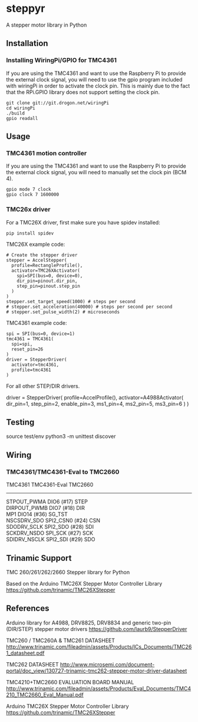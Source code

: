 # steppyr

A stepper motor library in Python

## Installation

### Installing WiringPi/GPIO for TMC4361

If you are using the TMC4361 and want to use the Raspberry Pi to provide the
external clock signal, you will need to use the gpio program included with
wiringPi in order to activate the clock pin. This is mainly due to the fact
that the RPi.GPIO library does not support setting the clock pin.

    git clone git://git.drogon.net/wiringPi
    cd wiringPi
    ./build
    gpio readall

## Usage

### TMC4361 motion controller

If you are using the TMC4361 and want to use the Raspberry Pi to provide the
external clock signal, you will need to manually set the clock pin (BCM 4).

    gpio mode 7 clock
    gpio clock 7 1600000

### TMC26x driver

For a TMC26X driver, first make sure you have spidev installed:

    pip install spidev

TMC26X example code:

    # Create the stepper driver
    stepper = AccelStepper(
      profile=RectangleProfile(),
      activator=TMC26XActivator(
        spi=SPI(bus=0, device=0),
        dir_pin=pinout.dir_pin,
        step_pin=pinout.step_pin
      )
    )
    stepper.set_target_speed(1000) # steps per second
    # stepper.set_acceleration(40000) # steps per second per second
    # stepper.set_pulse_width(2) # microseconds

TMC4361 example code:

    spi = SPI(bus=0, device=1)
    tmc4361 = TMC4361(
      spi=spi,
      reset_pin=26
    )
    driver = StepperDriver(
      activator=tmc4361,
      profile=tmc4361
    )

For all other STEP/DIR drivers.

  driver = StepperDriver(
    profile=AccelProfile(),
    activator=A4988Activator(
      dir_pin=1,
      step_pin=2,
      enable_pin=3,
      ms1_pin=4,
      ms2_pin=5,
      ms3_pin=6
    )
  )

## Testing

  source test/env
  python3 -m unittest discover

## Wiring

### TMC4361/TMC4361-Eval to TMC2660

TMC4361       TMC4361-Eval      TMC2660   
-------       ------------      -------
STPOUT_PWMA   DIO6 (#17)        STEP      
DIRPOUT_PWMB  DIO7 (#18)        DIR       
MP1           DIO14 (#36)       SG_TST    
NSCSDRV_SDO   SPI2_CSN0 (#24)   CSN       
SDODRV_SCLK   SPI2_SDO (#28)    SDI       
SCKDRV_NSDO   SPI_SCK (#27)     SCK       
SDIDRV_NSCLK  SPI2_SDI (#29)    SDO       

## Trinamic Support

TMC 260/261/262/2660 Stepper library for Python

Based on the Arduino TMC26X Stepper Motor Controller Library
  https://github.com/trinamic/TMC26XStepper

## References

Arduino library for A4988, DRV8825, DRV8834 and generic two-pin (DIR/STEP) stepper motor drivers
  https://github.com/laurb9/StepperDriver

TMC260 / TMC260A & TMC261 DATASHEET
  http://www.trinamic.com/fileadmin/assets/Products/ICs_Documents/TMC261_datasheet.pdf

TMC262 DATASHEET
  http://www.microsemi.com/document-portal/doc_view/130727-trinamic-tmc262-stepper-motor-driver-datasheet

TMC4210+TMC2660 EVALUATION BOARD MANUAL
  http://www.trinamic.com/fileadmin/assets/Products/Eval_Documents/TMC4210_TMC2660_Eval_Manual.pdf

Arduino TMC26X Stepper Motor Controller Library
  https://github.com/trinamic/TMC26XStepper
